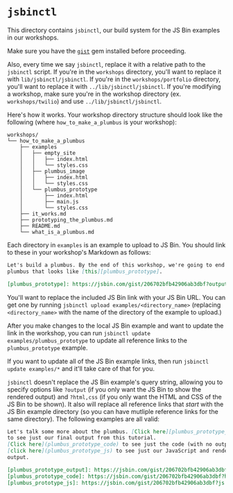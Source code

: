 # `jsbinctl`

This directory contains `jsbinctl`, our build system for the JS Bin examples in
our workshops.

Make sure you have the [`gist`](https://github.com/defunkt/gist) gem installed
before proceeding.

Also, every time we say `jsbinctl`, replace it with a relative path to the
`jsbinctl` script. If you're in the `workshops` directory, you'll want to
replace it with `lib/jsbinctl/jsbinctl`. If you're in the `workshops/portfolio`
directory, you'll want to replace it with `../lib/jsbinctl/jsbinctl`. If you're
modifying a workshop, make sure you're in the workshop directory (ex.
`workshops/twilio`) and use `../lib/jsbinctl/jsbinctl`.

Here's how it works. Your workshop directory structure should look like the
following (where `how_to_make_a_plumbus` is your workshop):

```
workshops/
└── how_to_make_a_plumbus
    ├── examples
    │   ├── empty_site
    │   │   ├── index.html
    │   │   └── styles.css
    │   ├── plumbus_image
    │   │   ├── index.html
    │   │   └── styles.css
    │   └── plumbus_prototype
    │       ├── index.html
    │       ├── main.js
    │       └── styles.css
    ├── it_works.md
    ├── prototyping_the_plumbus.md
    ├── README.md
    └── what_is_a_plumbus.md
```

Each directory in `examples` is an example to upload to JS Bin. You should link
to these in your workshop's Markdown as follows:

```md
Let's build a plumbus. By the end of this workshop, we're going to end up with a
plumbus that looks like [this][plumbus_prototype].

[plumbus_prototype]: https://jsbin.com/gist/206702bfb42906ab3dbf?output
```

You'll want to replace the included JS Bin link with your JS Bin URL. You can
get one by running `jsbinctl upload examples/<directory_name>` (replacing
`<directory_name>` with the name of the directory of the example to upload.)

After you make changes to the local JS Bin example and want to update the link
in the workshop, you can run `jsbinctl update examples/plumbus_prototype` to
update all reference links to the `plumbus_prototype` example.

If you want to update all of the JS Bin example links, then run `jsbinctl update
examples/*` and it'll take care of that for you.

`jsbinctl` doesn't replace the JS Bin example's query string, allowing you to
specify options like `?output` (if you only want the JS Bin to show the rendered
output) and `?html,css` (if you only want the HTML and CSS of the JS Bin to be
shown). It also will replace all reference links that _start_ with the JS Bin
example directory (so you can have mutliple reference links for the same
directory). The following examples are all valid:

```md
Let's talk some more about the plumbus. [Click here][plumbus_prototype_output]
to see just our final output from this tutorial.
[Click here](plumbus_prototype_code) to see just the code (with no output). And
[click here](plumbus_prototype_js) to see just our JavaScript and rendered
output.

[plumbus_prototype_output]: https://jsbin.com/gist/206702bfb42906ab3dbf?output
[plumbus_prototype_code]: https://jsbin.com/gist/206702bfb42906ab3dbf?html,css,js
[plumbus_prototype_js]: https://jsbin.com/gist/206702bfb42906ab3dbf?js
```
